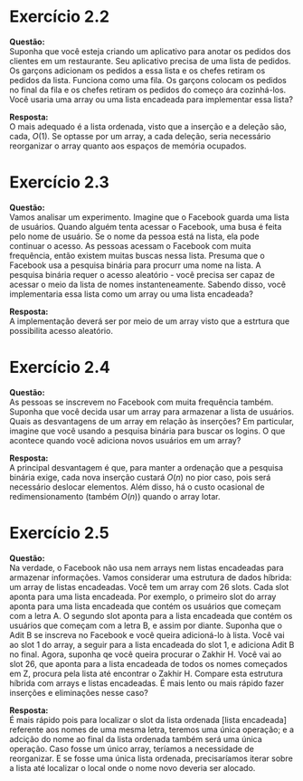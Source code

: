 # Exercício 2.2  
  
**Questão:**  
Suponha que você esteja criando um aplicativo para anotar os pedidos dos clientes em um restaurante. Seu aplicativo precisa de uma lista de pedidos. Os garçons adicionam os pedidos a essa lista e os chefes retiram os pedidos da lista. Funciona como uma fila. Os garçons colocam os pedidos no final da fila e os chefes retiram os pedidos do começo ára cozinhá-los. Você usaria uma array ou uma lista encadeada para implementar essa lista?  
  
**Resposta:**  
O mais adequado é a lista ordenada, visto que a inserção e a deleção são, cada, $O(1)$. Se optasse por um array, a cada deleção, seria necessário reorganizar o array quanto aos espaços de memória ocupados.  
  
# Exercício 2.3  
  
**Questão:**  
Vamos analisar um experimento. Imagine que o Facebook guarda uma lista de usuários. Quando alguém tenta acessar o Facebook, uma busa é feita pelo nome de usuário. Se o nome da pessoa está na lista, ela pode continuar o acesso. As pessoas acessam o Facebook com muita frequência, então existem muitas buscas nessa lista. Presuma que o Facebook usa a pesquisa binária para procurr uma nome na lista. A pesquisa binária requer o acesso aleatório - você precisa ser capaz de acessar o meio da lista de nomes instanteneamente. Sabendo disso, você implementaria essa lista como um array ou uma lista encadeada?  
  
**Resposta:**  
A implementação deverá ser por meio de um array visto que a estrtura que possibilita acesso aleatório.  
  
# Exercício 2.4  
  
**Questão:**  
As pessoas se inscrevem no Facebook com muita frequência também. Suponha que você decida usar um array para armazenar a lista de usuários. Quais as desvantagens de um array em relação às inserções? Em particular, imagine que você usando a pesquisa binária para buscar os logins. O que acontece quando você adiciona novos usuários em um array?  
  
**Resposta:**  
A principal desvantagem é que, para manter a ordenação que a pesquisa binária exige, cada nova inserção custará $O(n)$ no pior caso, pois será necessário deslocar elementos. Além disso, há o custo ocasional de redimensionamento (também $O(n)$) quando o array lotar.  
  
# Exercício 2.5  
  
**Questão:**  
Na verdade, o Facebook não usa nem arrays nem listas encadeadas para armazenar informações. Vamos considerar uma estrutura de dados híbrida: um array de listas encadeadas. Você tem um array com 26 slots. Cada slot aponta para uma lista encadeada. Por exemplo, o primeiro slot do array aponta para uma lista encadeada que contém os usuários que começam com a letra A. O segundo slot aponta para a lista encadeada que contém os usuários que começam com a letra B, e assim por diante. Suponha que o Adit B se inscreva no Facebook e você queira adicioná-lo à lista. Você vai ao slot 1 do array, a seguir para a lista encadeada do slot 1, e adiciona Adit B no final. Agora, suponha qe você queira procurar o Zakhir H. Você vai ao slot 26, que aponta para a lista encadeada de todos os nomes começados em Z, procura pela lista até encontrar o Zakhir H. Compare esta estrutura híbrida com arrays e listas encadeadas. É mais lento ou mais rápido fazer inserções e eliminações nesse caso?  
  
**Resposta:**  
É mais rápido pois para localizar o slot da lista ordenada [lista encadeada] referente aos nomes de uma mesma letra, teremos uma única operação; e a adcição do nome ao final da lista ordenada também será uma única operação. Caso fosse um único array, teríamos a necessidade de reorganizar. E se fosse uma única lista ordenada, precisaríamos iterar sobre a lista até localizar o local onde o nome novo deveria ser alocado.   
